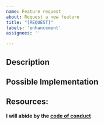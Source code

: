 ```yaml
---
name: Feature request
about: Request a new feature
title: "[REQUEST]"
labels: 'enhancement'
assignees: ''

---
```


<!--- Before creating a feature request, please, answer the following questions -->
<!--- Did you check the documentation for this feature? -->
<!--- Did you make sure that this feature has not already been requested? -->

## Description
<!--- Provide a description of the change or addition you are proposing -->

## Possible Implementation
<!--- Optionally suggest an idea to implement or a workaround to fix the issue -->

## Resources:
<!--- If you have resources related to the implementation or research for this feature, add them here. -->
<!--- If possible, include any mockup ideas related to the requested feature. -->

**I will abide by the [code of conduct](CODE_OF_CONDUCT.md)**
